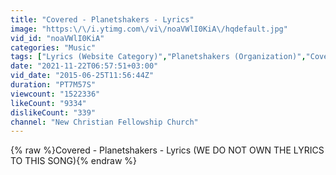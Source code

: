 ```yaml
---
title: "Covered - Planetshakers - Lyrics"
image: "https:\/\/i.ytimg.com\/vi\/noaVWlI0KiA\/hqdefault.jpg"
vid_id: "noaVWlI0KiA"
categories: "Music"
tags: ["Lyrics (Website Category)","Planetshakers (Organization)","Covered"]
date: "2021-11-22T06:57:51+03:00"
vid_date: "2015-06-25T11:56:44Z"
duration: "PT7M57S"
viewcount: "1522336"
likeCount: "9334"
dislikeCount: "339"
channel: "New Christian Fellowship Church"
---
```

{% raw %}Covered - Planetshakers - Lyrics (WE DO NOT OWN THE LYRICS TO THIS SONG){% endraw %}
